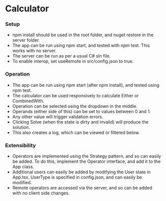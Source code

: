 # Calculator

### Setup

* npm install should be used in the root folder, and nuget restore in the server folder.
* The app can be run using npm start, and tested with npm test. This works with no server.
* The server can be run as per a usual C# sln file.
* To enable interop, set useRemote in src/config.json to true.

### Operation

* The app can be run using npm start (after npm install), and tested using npm test.
* The calculator can be used responsively to calculate Either or CombinedWith.
* Operation can be selected using the dropdown in the middle.
* Operands (either side of this) can be set to values between 0 and 1.
* Any other value will trigger validation errors.
* Clicking Solve (when the state is dirty and invalid) will produce the solution.
* This also creates a log, which can be viewed or filtered below.

### Extensibility

* Operators are implemented using the Strategy pattern, and so can easily be added.
  To do this, implement the Operator interface, and add it to the App class.
* Additional users can easily be added by modifying the User state in App.tsx.
  UserType is specified in config.json, and can easily be modified.
* Remote operators are accessed via the server, and so can be added with no client side changes.